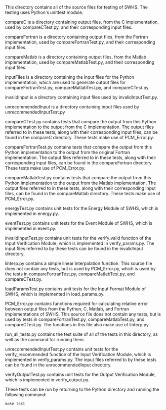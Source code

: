 This directory contains all of the source files for testing of SWHS. The testing uses Python's unittest module.

compareC is a directory containing output files, from the C implementation, used by compareCTest.py, and their corresponding input files.

compareFortran is a directory containing output files, from the Fortran implementation, used by compareFortranTest.py, and their corresponding input files.

compareMatlab is a directory containing output files, from the Matlab implementation, used by compareMatlabTest.py, and their corresponding input files.

inputFiles is a directory containing the input files for the Python implementation, which are used to generate output files for compareFortranTest.py, compareMatlabTest.py, and compareCTest.py.

invalidInput is a directory containing input files used by invalidInputTest.py.

unrecommendedInput is a directory containing input files used by unrecommendedInputTest.py

compareCTest.py contains tests that compare the output from this Python implementation to the output from the C implementation. The output files referred to in these tests, along with their corresponding input files, can be found in the compareC directory. These tests make use of PCM_Error.py.

compareFortranTest.py contains tests that compare the output from this Python implementation to the output from the original Fortran implementation. The output files referred to in these tests, along with their corresponding input files, can be found in the compareFortran directory. These tests make use of PCM_Error.py.

compareMatlabTest.py contains tests that compare the output from this Python implementation to the output from the Matlab implementation. The output files referred to in these tests, along with their corresponding input files, can be found in the compareMatlab directory. These tests make use of PCM_Error.py.

energyTest.py contains unit tests for the Energy Module of SWHS, which is implemented in energy.py.

eventTest.py contains unit tests for the Event Module of SWHS, which is implemented in event.py.

invalidInputTest.py contains unit tests for the verify_valid function of the Input Verification Module, which is implemented in verify_params.py. The input files referred to by these tests can be found in the invalidInput directory.

linterp.py contains a simple linear interpolation function. This source file does not contain any tests, but is used by PCM_Error.py, which is used by the tests in compareFortranTest.py, compareMatlabTest.py, and compareCTest.py.

loadParamsTest.py contains unit tests for the Input Format Module of SWHS, which is implemented in load_params.py.

PCM_Error.py contains functions required for calculating relative error between output files from the Python, C, Matlab, and Fortran implementations of SWHS. This source file does not contain any tests, but is used by tests in compareFortranTest.py, compareMatlabTest.py, and compareCTest.py. The functions in this file also make use of linterp.py.

run_all_tests.py contains the test suite of all of the tests in this directory, as well as the command for running them.

unrecommendedInputTest.py contains unit tests for the verify_recommended function of the Input Verification Module, which is implemented in verify_params.py. The input files referred to by these tests can be found in the unrecommendedInput directory.

verifyOutputTest.py contains unit tests for the Output Verification Module, which is implemented in verify_output.py.

These tests can be run by returning to the Python directory and running the following command:

`make test`
